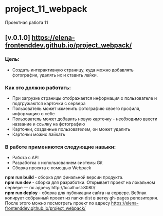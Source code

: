 # project_11_webpack
Проектная работа 11
## [v.0.1.0] https://elena-frontenddev.github.io/project_webpack/

### Цель:  
*  Создать интерактивную страницу, куда можно добавлять фотографии, удалять их и ставить лайки.  


### Как это должно работать:  
* При загрузке страницы отображается информация о пользователе и подгружаются карточки с сервера  
* Пользователь может изменить фотографию своего профиля, информацию о себе  
* Пользователь может добавить новую карточку - необходимо ввести название и ссылку на фотографию  
* Карточки, созданные пользователем, он может удалить  
* Карточки можно лайкать  


### В работе применяются следующие навыки:
* Работа с API  
* Разработка с использованием системы Git   
* Сборка проекта с помощью Webpack  



**npm run build**  - сборка для финальной версии продукта.  
**npm run dev**  - сборка для разработки. Открывает проект на локальном сервере — по адресу http://localhost:8080/   
**npm run deploy**  - сборка для публикации сайта на сервере. Вебпак копирует собранный проект из папки dist в ветку gh-pages  репозитория. После этого можно посмотреть проект по адресу https://elena-frontenddev.github.io/project_webpack/  
